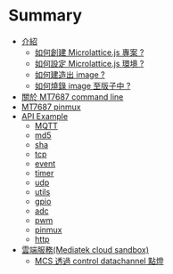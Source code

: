 # Summary
* [介紹](intro/README.md)
  * [如何創建 Microlattice.js 專案 ?](intro/README.md)
  * [如何設定 Microlattice.js 環境 ?]()
  * [如何建造出 image ?]()
  * [如何燒錄 image 至版子中 ?]()
* [關於 MT7687 command line]()
* [MT7687 pinmux]() 
* [API Example](api/README.md)
  * [MQTT](api/mqtt.md)
  * [md5](api/md5.md)
  * [sha](api/sha.md)
  * [tcp](api/tcp.md)
  * [event](api/event.md)
  * [timer](api/timer.md)
  * [udp](api/udp.md)
  * [utils](api/utils.md)
  * [gpio](api/gpio.md)
  * [adc](api/adc.md)
  * [pwm](api/pwm.md)
  * [pinmux](api/pinmux.md)
  * [http](api/http.md)
* [雲端服務(Mediatek cloud sandbox)](cloud/README.md)
  * [MCS 透過 control datachannel 點燈]()
